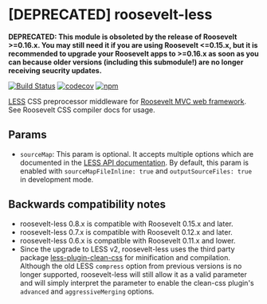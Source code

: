 [DEPRECATED] roosevelt-less
===

**DEPRECATED: This module is obsoleted by the release of Roosevelt >=0.16.x. You may still need it if you are using Roosevelt <=0.15.x, but it is recommended to upgrade your Roosevelt apps to >=0.16.x as soon as you can because older versions (including this submodule!) are no longer receiving seucrity updates.**

[![Build Status](https://github.com/rooseveltframework/roosevelt-less/workflows/CI/badge.svg
)](https://github.com/rooseveltframework/roosevelt-less/actions?query=workflow%3ACI) [![codecov](https://codecov.io/gh/rooseveltframework/roosevelt-less/branch/master/graph/badge.svg)](https://codecov.io/gh/rooseveltframework/roosevelt-less) [![npm](https://img.shields.io/npm/v/roosevelt-less.svg)](https://www.npmjs.com/package/roosevelt-less)

[LESS](http://lesscss.org) CSS preprocessor middleware for [Roosevelt MVC web framework](https://github.com/rooseveltframework/roosevelt). See Roosevelt CSS compiler docs for usage.

Params
---

- `sourceMap`: This param is optional. It accepts multiple options which are documented in the [LESS API documentation](http://lesscss.org/usage/index.html#programmatic-usage). By default, this param is enabled with `sourceMapFileInline: true` and `outputSourceFiles: true` in development mode.

## Backwards compatibility notes

- roosevelt-less 0.8.x is compatible with Roosevelt 0.15.x and later.
- roosevelt-less 0.7.x is compatible with Roosevelt 0.12.x and later.
- roosevelt-less 0.6.x is compatible with Roosevelt 0.11.x and lower.
- Since the upgrade to LESS v2, roosevelt-less uses the third party package [less-plugin-clean-css](https://www.npmjs.com/package/less-plugin-clean-css) for minification and compilation. Although the old LESS `compress` option from previous versions is no longer supported, roosevelt-less will still allow it as a valid parameter and will simply interpret the parameter to enable the clean-css plugin's `advanced` and `aggressiveMerging` options.
